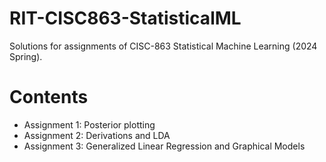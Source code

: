 # RIT-CISC863-StatisticalML

Solutions for assignments of CISC-863 Statistical Machine Learning (2024 Spring).

# Contents

* Assignment 1: Posterior plotting
* Assignment 2: Derivations and LDA
* Assignment 3: Generalized Linear Regression and Graphical Models
